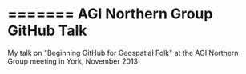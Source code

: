 
=======
AGI Northern Group GitHub Talk
================

My talk on "Beginning GitHub for Geospatial Folk" at the AGI Northern Group meeting in York, November 2013
